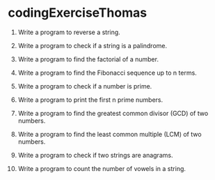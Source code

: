 # codingExerciseThomas

1. Write a program to reverse a string. 

2. Write a program to check if a string is a palindrome.

3. Write a program to find the factorial of a number.

4. Write a program to find the Fibonacci sequence up to n terms.

5. Write a program to check if a number is prime.

6. Write a program to print the first n prime numbers.

7. Write a program to find the greatest common divisor (GCD) of two numbers.

8. Write a program to find the least common multiple (LCM) of two numbers.

9. Write a program to check if two strings are anagrams.

10. Write a program to count the number of vowels in a string.